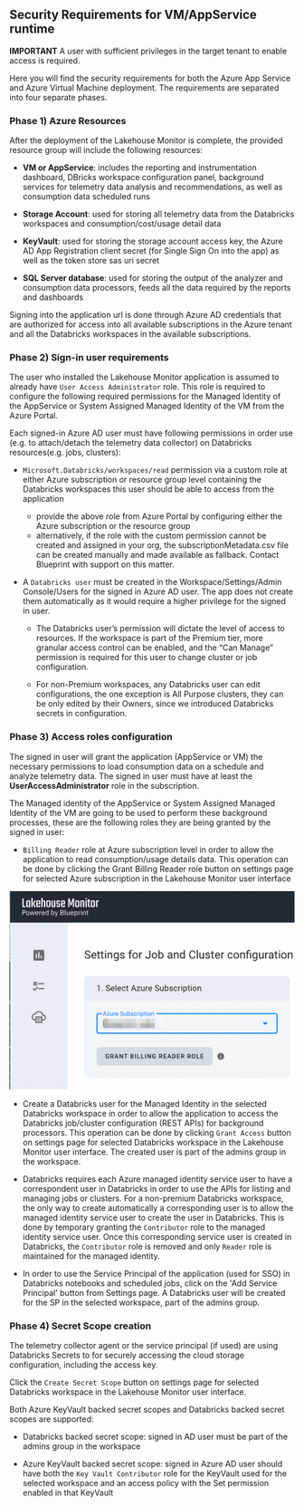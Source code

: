 ## Security Requirements for VM/AppService runtime

**IMPORTANT** A user with sufficient privileges in the target tenant to  enable access is required.

Here you will find the security requirements for both the Azure App Service and Azure Virtual Machine deployment. The requirements are separated into four separate phases.

### Phase 1) Azure Resources
After the deployment of the Lakehouse Monitor is complete, the provided resource group will include the following resources:

* **VM or AppService**: includes the reporting and instrumentation dashboard, DBricks workspace configuration panel, background services for telemetry data analysis and recommendations, as well as consumption data scheduled runs

* **Storage Account**: used for storing all telemetry data from the Databricks workspaces and consumption/cost/usage detail data

* **KeyVault**: used for storing the storage account access key, the Azure AD App Registration client secret (for Single Sign On into the app) as well as the token store sas uri secret

* **SQL Server database**: used for storing the output of the analyzer and consumption data processors, feeds all the data required by the reports and dashboards


Signing into the application url is done through Azure AD credentials that are authorized for access into all available subscriptions in the Azure tenant and all the Databricks workspaces in the available subscriptions.

### Phase 2) Sign-in user requirements
The user who installed the Lakehouse Monitor application is assumed to already have `User Access Administrator` role. This role is required to configure the following required permissions for the Managed Identity of the AppService or System Assigned Managed Identity of the VM from the Azure Portal.

Each signed-in Azure AD user must have following permissions in order use (e.g. to attach/detach the telemetry data collector) on Databricks resources(e.g. jobs, clusters):

* `Microsoft.Databricks/workspaces/read` permission via a custom role at either Azure subscription or resource group level containing the Databricks workspaces this user should be able to access from the application
    * provide the above role from Azure Portal by configuring either the Azure subscription or the resource group
    * alternatively, if the role with the custom permission cannot be created and assigned in your org, the subscriptionMetadata.csv file can be created manually and made available as fallback. Contact Blueprint with support on this matter.

* A `Databricks user` must be created in the Workspace/Settings/Admin Console/Users for the signed in Azure AD user. The app does not create them automatically as it would require a higher privilege for the signed in user. 

    * The Databricks user’s permission will dictate the level of access to resources. If the workspace is part of the Premium tier, more granular access control can be enabled, and the “Can Manage” permission is required for this user to change cluster or job configuration. 

    * For non-Premium workspaces, any Databricks user can edit configurations, the one exception is All Purpose clusters, they can be only edited by their Owners, since we introduced Databricks secrets in configuration.

### Phase 3) Access roles configuration 
The signed in user will grant the application (AppService or VM) the necessary permissions to load consumption data on a schedule and analyze telemetry data. The signed in user must have at least the **UserAccessAdministrator** role in the subscription.

The Managed identity of the AppService or System Assigned Managed Identity of the VM are going to be used to perform these background processes, these are the following roles they are being granted by the signed in user: 

* `Billing Reader` role at Azure subscription level in order to allow the application to read consumption/usage details data. This operation can be done by clicking the Grant Billing Reader role button on settings page for selected Azure subscription in the Lakehouse Monitor user interface

![Grant billing reader](./images/lhm-subscription-ui-1.png)

* Create a Databricks user for the Managed Identity in the selected Databricks workspace in order to allow the application to access the Databricks job/cluster configuration (REST APIs) for background processors. This operation can be done by clicking `Grant Access` button on settings page for selected Databricks workspace in the Lakehouse Monitor user interface. The created user is part of the admins group in the workspace.

* Databricks requires each Azure managed identity service user to have a correspondent user in Databricks in order to use the APIs for listing and managing jobs or clusters. For a non-premium Databricks workspace, the only way to create automatically a corresponding user is to allow the managed identity service user to create the user in Databricks. This is done by temporary granting the `Contributor` role to the managed identity service user. Once this corresponding service user is created in Databricks, the `Contributor` role is removed and only `Reader` role is maintained for the managed identity.

* In order to use the Service Principal of the application (used for SSO) in Databricks notebooks and scheduled jobs, click on the 'Add Service Principal' button from Settings page. A Databricks user will be created for the SP in the selected workspace, part of the admins group.

### Phase 4) Secret Scope creation

The telemetry collector agent or the service principal (if used) are using Databricks Secrets to for securely accessing the cloud storage configuration, including the access key.

Click the `Create Secret Scope` button on settings page for selected Databricks workspace in the Lakehouse Monitor user interface.

Both Azure KeyVault backed secret scopes and Databricks backed secret scopes are supported:

* Databricks backed secret scope: signed in AD user must be part of the admins group in the workspace

* Azure KeyVault backed secret scope:  signed in Azure AD user should  have both the `Key Vault Contributor` role for the KeyVault used for the selected workspace and an access policy with the Set permission enabled in that KeyVault